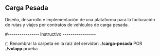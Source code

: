 ## Carga Pesada

Diseño, desarrollo e Implementación de una plataforma para la facturación de rutas y viajes por contratos de vehículos de carga pesada. <br>

#---------------- Instructivo ----------------- <br>

◻ Renombrar la carpeta en la raiz del servidor: **./carga-pesada** POR **./volapp**
prueba
